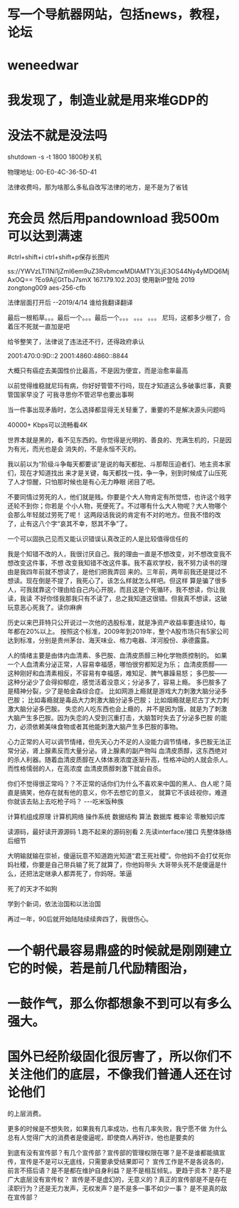 
# 写一个导航器网站，包括news，教程，论坛
# weneedwar
# 我发现了，制造业就是用来堆GDP的
# 没法不就是没法吗
shutdown -s -t 1800 1800秒关机

物理地址: ‎00-E0-4C-36-5D-41

法律收费吗，那为啥那么多私自改写法律的地方，是不是为了省钱

# 充会员 然后用pandownload 我500m可以达到满速
#ctrl+shift+i   ctrl+shift+p保存长图片


ss://YWVzLTI1Ni1jZmI6em9uZ3RvbmcwMDlAMTY3LjE3OS44Ny4yMDQ6MjAxOQ==
?Eo9Aj[GtTbJ7smX   167.179.102.203]
使用新IP登陆
2019
zongtong009
aes-256-cfb

法律层面打开后  --2019/4/14
谁给我翻译翻译

最后一根稻草。。。最后一个。。。最后一个。。。   。。。   。。。
尼玛，这都多少根了，合着压不死就一直加是吧

给爷整笑了，法律说了违法还不行，还得政府承认

2001:470:0:9D::2    2001:4860:4860::8844

大概只有癌症去美国性价比最高，不是因为便宜，而是治愈率最高

以前觉得维稳就尼玛有病，你好好管管不行吗，现在才知道这么多破事烂事，真要管国家早没了
可我寻思你不管迟早也要出事啊

当一件事出现矛盾时，怎么选择都显得无关轻重了，重要的不是解决源头问题吗

40000+ Kbps可以流畅看4K

世界本就是黑的，看不见东西的。你觉得是光明的、善良的、充满生机的，只是因为有光，而光也是会
消失的，不是永恒不灭的。

我以前以为“阶级斗争每天都要谈”是说的每天都批、斗那帮压迫者们、地主资本家们，现在才知道找出
来才是关键，每天都找一找，争一争，别到时候成了山压死了人才惊醒，只怕那时候也是有心无力睁眼
闭目了吧。

不要同情过劳死的人，他们就是贱。你要是个大人物肯定有所觉悟，也许这个贱字还轮不到你；你若是
个小人物，死便死了。不过哪有什么大人物呢？大人物哪个会那么年轻就过劳死了呢！
    这两段话我说的肯定有不对的地方。但我不惜的改了，止有这八个字“哀其不幸，怒其不争”了。
    
一个可以固执己见而又能认识错误认真改正的人是比较值得信任的

我是个知错不改的人，我很讨厌自己。我的理由一直是不想改变，对不想改变我不想改变这件事，不想
改变我知错不改这件事。我不喜欢学校，我不努力读书的理由是我四年前就不想读了，是他们把我弄回
来的。三年前，两年前我还是提过不想读。现在倒是不提了，我死心了。该怎么样就怎么样吧。但这样
算是骗了很多人，可我就靠这个理由给自己内心开脱，而且这是个死循环，我不想读，你让我读，我读
不好你怪我那我只有不读了，总之我知道这很错。但我真不想读，这破玩意恶心死我了。读你麻痹

历史以来巴菲特只公开说过一次他的选股标准，就是净资产收益率要连续10，每年都在20%以上。
按照这个标准，2009年到2019年，整个A股市场只有5家公司达到标准，分别是贵州茅台、海天味业、格力电器、洋河股份、承德露露。

人的情绪主要是由体内血清素、多巴胺、血清皮质醇三种化学物质控制的。
如果一个人血清素分泌正常，人容易幸福感，哪怕很穷都知足为乐；
          血清皮质醇——这种刚好和血清素相反，不容易有幸福感，难知足、脾气暴躁易怒；
          多巴胺——这种分泌少了会得抑郁症，感觉活着没意义；分泌多了，容易上瘾。
          多巴胺多了是精神分裂，少了是帕金森综合症。
比如网游上瘾就是游戏大力刺激大脑分泌多巴胺；
比如毒瘾就是毒品大力刺激大脑分泌多巴胺；
比如烟瘾就是尼古丁大力刺激大脑分泌多巴胺。
  失恋的人吃东西也会上瘾的，并不是因为饿，就是为了刺激大脑产生多巴胺。因为失恋的人受到沉重打击，大脑暂时失去了分泌多巴胺
的能力，必须依赖美味食物或者其他能刺激大脑产生多巴胺的事物。

心力正常的人可以调节情绪，但先天心力不足的人没能力调节情绪，多巴胺无法正常分泌，肾上腺素反而大量分泌。肾上腺素的副产物叫
血清皮质醇，这东西绝对的杀人利器。随着血清皮质醇在人体体液浓度逐渐升高，性格冲动的人就会杀人。而性格懦弱的人，在高浓度
血清皮质醇刺激下就会自杀。

你们不觉得很正常吗？？不正常的话你们为什么不喜欢来中国的黑人、白人呢？简直是搞笑，他存在就有他的意义，你不去想它的意义，
就算它不该歧视你，难道你就该去贴上去吃枪子吗？
---吃米饭种族

计算机组成原理
计算机网络
操作系统
数据结构
算法
数据库
概率论
零散知识库

读源码，最好读开源源码
1.跑不起来的源码别看
2.先读interface/接口
先整体脉络后细节


大明输就输在崇祯，傻逼玩意不知道跑光知道“君王死社稷”。你他妈不会打仗死你妈社稷，你要是自己带兵输了死了就算了，你他妈带头
大哥带头死不是傻逼是什么，还把法定继承人都弄死了，你妈呀。笨逼

死了的天才不如狗

学到个新词，依法治国和以法治国

再过一年，90后就开始陆陆续续奔四了，我很伤心。
# 一个朝代最容易鼎盛的时候就是刚刚建立它的时候，若是前几代励精图治，
# 一鼓作气，那么你都想象不到可以有多么强大。
# 国外已经阶级固化很厉害了，所以你们不关注他们的底层，不像我们普通人还在讨论他们
的上层消费。

更多的时候是不想失败，如果我有几率成功，也有几率失败，我宁愿不做
为什么总有人觉得广大的消费者是傻逼呢，即使商人再奸诈，他也是要卖的


到底有没有宣传部？有几个宣传部？宣传部的管理权限在哪？是不是谁都能搞宣传，宣传是不是可以无底线，只需要承受结果即可？
宣传工作是不是各说各的，前言不搭后语？是不是都在维护自身利益？是不是相互倾轧，更趋于资本？是不是广大底层没有宣传权？
宣传是不是虚幻的，无意义的？真正的宣传部是不是存在渎职行为？还是无力发声，无权发声？是不是多一事不如少一事？
是不是真的敌在宣传部？



